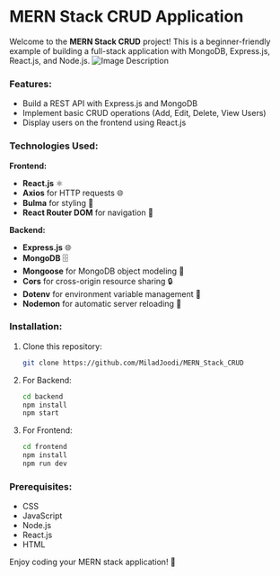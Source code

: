 
# MERN Stack CRUD Application

Welcome to the **MERN Stack CRUD** project! This is a beginner-friendly example of building a full-stack application with MongoDB, Express.js, React.js, and Node.js.
![Image Description](https://s32.picofile.com/file/8481457384/01222.png)

### Features:
- Build a REST API with Express.js and MongoDB
- Implement basic CRUD operations (Add, Edit, Delete, View Users)
- Display users on the frontend using React.js

### Technologies Used:

**Frontend:**
- **React.js** ⚛️
- **Axios** for HTTP requests 🌐
- **Bulma** for styling 🎨
- **React Router DOM** for navigation 🧭

**Backend:**
- **Express.js** 🌐
- **MongoDB** 🗄️
- **Mongoose** for MongoDB object modeling 🔧
- **Cors** for cross-origin resource sharing 🔒
- **Dotenv** for environment variable management 🔑
- **Nodemon** for automatic server reloading 🔄

### Installation:

1. Clone this repository:
   ```bash
   git clone https://github.com/MiladJoodi/MERN_Stack_CRUD
   ```

2. For Backend:
   ```bash
   cd backend
   npm install
   npm start
   ```

3. For Frontend:
   ```bash
   cd frontend
   npm install
   npm run dev
   ```

### Prerequisites:
- CSS
- JavaScript
- Node.js
- React.js
- HTML

Enjoy coding your MERN stack application! 🚀
